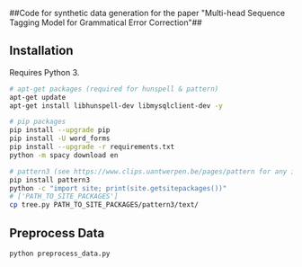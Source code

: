 
##Code for synthetic data generation for the paper "Multi-head Sequence Tagging Model for Grammatical Error Correction"## 
## Installation

Requires Python 3.

```bash
# apt-get packages (required for hunspell & pattern)
apt-get update
apt-get install libhunspell-dev libmysqlclient-dev -y

# pip packages
pip install --upgrade pip
pip install -U word_forms
pip install --upgrade -r requirements.txt
python -m spacy download en

# pattern3 (see https://www.clips.uantwerpen.be/pages/pattern for any installation issues)
pip install pattern3
python -c "import site; print(site.getsitepackages())"
# ['PATH_TO_SITE_PACKAGES']
cp tree.py PATH_TO_SITE_PACKAGES/pattern3/text/
```

## Preprocess Data

```bash
python preprocess_data.py
```
